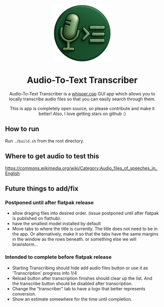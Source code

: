 <p align="center"><img width='190' src="https://github.com/JaredTweed/AudioToTextTranscriber/blob/main/images/icon-large.png">
<h1 align="center">Audio-To-Text Transcriber</h1>

<p align="center">Audio-To-Text Transcriber is a <a href="https://github.com/ggml-org/whisper.cpp">whisper.cpp</a> GUI app which allows you to locally transcribe audio files so that you can easily search through them.</p>

<p align="center">This is app is completely open source, so please contribute and make it better! Also, I love getting stars on github :)</p>

<!--<p align="center"><a href='https://flathub.org/apps/io.github.JaredTweed.AudioToTextTranscriber'><img width='190' alt='Download on Flathub' src='https://flathub.org/api/badge?locale=en'/></a></p> -->

## How to run

Run `./build.sh` from the root directory.

## Where to get audio to test this

https://commons.wikimedia.org/wiki/Category:Audio_files_of_speeches_in_English

## Future things to add/fix

### Postponed until after flatpak release

* allow draging files into desired order. (issue postponed until after flatpak is published on flathub).
* have the smallest model installed by default
* Move tabs to where the title is currently. The title does not need to be in the app. Or alternatively, make it so that the tabs have the same margins in the window as the rows beneath. or something else we will brainstorm...

### Intended to complete before flatpak release

* Starting Transcribing should hide add audio files button or use it as 'Transcription' progress info 1/4
* Reload button after transcription finishes should clear up the list. And the transcribe button should be disabled after transcription.
* Change the "transcriber" tab to have a logo that better represents conversion.
* Show an estimate somewhere for the time until completion.
